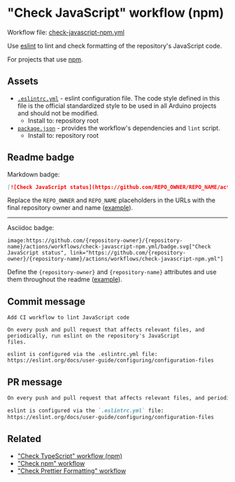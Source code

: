 # "Check JavaScript" workflow (npm)

Workflow file: [check-javascript-npm.yml](check-javascript-npm.yml)

Use [eslint](https://eslint.org/) to lint and check formatting of the repository's JavaScript code.

For projects that use [npm](https://www.npmjs.com/).

## Assets

- [`.eslintrc.yml`](assets/check-javascript/.eslintrc.yml) - eslint configuration file. The code style defined in this file is the official standardized style to be used in all Arduino projects and should not be modified.
  - Install to: repository root
- [`package.json`](assets/check-javascript/package.json) - provides the workflow's dependencies and `lint` script.
  - Install to: repository root

## Readme badge

Markdown badge:

```markdown
[![Check JavaScript status](https://github.com/REPO_OWNER/REPO_NAME/actions/workflows/check-javascript-npm.yml/badge.svg)](https://github.com/REPO_OWNER/REPO_NAME/actions/workflows/check-javascript-npm.yml)
```

Replace the `REPO_OWNER` and `REPO_NAME` placeholders in the URLs with the final repository owner and name ([example](https://raw.githubusercontent.com/arduino-libraries/ArduinoIoTCloud/master/README.md)).

---

Asciidoc badge:

```adoc
image:https://github.com/{repository-owner}/{repository-name}/actions/workflows/check-javascript-npm.yml/badge.svg["Check JavaScript status", link="https://github.com/{repository-owner}/{repository-name}/actions/workflows/check-javascript-npm.yml"]
```

Define the `{repository-owner}` and `{repository-name}` attributes and use them throughout the readme ([example](https://raw.githubusercontent.com/arduino-libraries/WiFiNINA/master/README.adoc)).

## Commit message

```
Add CI workflow to lint JavaScript code

On every push and pull request that affects relevant files, and periodically, run eslint on the repository's JavaScript
files.

eslint is configured via the .eslintrc.yml file:
https://eslint.org/docs/user-guide/configuring/configuration-files
```

## PR message

```markdown
On every push and pull request that affects relevant files, and periodically, run [eslint](https://eslint.org/) on the repository's JavaScript files.

eslint is configured via the `.eslintrc.yml` file:
https://eslint.org/docs/user-guide/configuring/configuration-files
```

## Related

- ["Check TypeScript" workflow (npm)](check-typescript-npm.md)
- ["Check npm" workflow](check-npm.md)
- ["Check Prettier Formatting" workflow](check-prettier-formatting.md)
